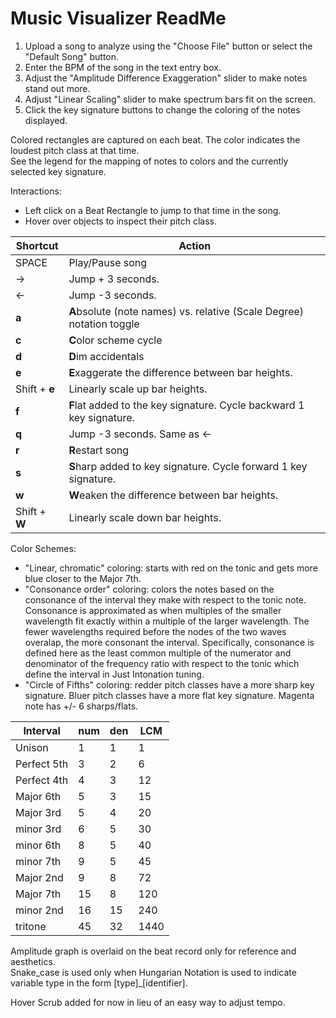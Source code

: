 ﻿# Music Visualizer ReadMe

1. Upload a song to analyze using the "Choose File" button or select the "Default Song" button.
2. Enter the BPM of the song in the text entry box.  
3. Adjust the "Amplitude Difference Exaggeration" slider to make notes stand out more.  
4. Adjust "Linear Scaling" slider to make spectrum bars fit on the screen. 
5. Click the key signature buttons to  change the coloring of the notes displayed.  

Colored rectangles are captured on each beat. The color indicates the loudest pitch class at that time.  
See the legend for the mapping of notes to colors and the currently selected key signature.  

Interactions: 
* Left click on a Beat Rectangle to jump to that time in the song.  
* Hover over objects to inspect their pitch class. 

| Shortcut | Action |  
| -------- | ------ |
|SPACE| Play/Pause song|  
|→ | Jump + 3 seconds. |  
|← | Jump -3 seconds. |
|**a** | **A**bsolute (note names) vs. relative (Scale Degree) notation toggle|  
|**c** | **C**olor scheme cycle|  
|**d** | **D**im accidentals|  
|**e** | **E**xaggerate the difference between bar heights.|
|Shift + **e** | Linearly scale up bar heights.|
|**f** | **F**lat added to the key signature. Cycle backward 1 key signature.|  
|**q** | Jump -3 seconds. Same as ←|  
|**r** | **R**estart song|  
|**s** | **S**harp added to key signature. Cycle forward 1 key signature.|  
|**w** | **W**eaken the difference between bar heights.|
|Shift + **W** | Linearly scale down bar heights.|

Color Schemes: 
* "Linear, chromatic" coloring: starts with red on the tonic and gets more blue closer to the Major 7th.
* "Consonance order" coloring: colors the notes based on the consonance of the interval they make with respect to the tonic note. Consonance is approximated as when multiples of the smaller wavelength fit exactly within a multiple of the larger wavelength. The fewer wavelengths required before the nodes of the two waves overalap, the more consonant the interval. Specifically, consonance is defined here as the least common multiple of the numerator and denominator of the frequency ratio with respect to the tonic which define the interval in Just Intonation tuning. 
* "Circle of Fifths" coloring: redder pitch classes have a more sharp key signature. Bluer pitch classes have a more flat key signature. Magenta note has +/- 6 sharps/flats. 

|Interval	    |num	|den	|LCM    |  
| ---------     | ----- | ----- | ----- |
|Unison         |   1	|1	    |1      | 
|Perfect 5th    |   3	|2	    |6      | 
|Perfect 4th    |	4	|3	    |12     | 
|Major 6th	    |   5	|3	    |15     | 
|Major 3rd	    |   5	|4	    |20     | 
|minor 3rd	    |   6	|5	    |30     | 
|minor 6th	    |   8	|5	    |40     | 
|minor 7th	    |   9	|5	    |45     | 
|Major 2nd	    |   9	|8	    |72     | 
|Major 7th	    |   15  |8	    |120    | 
|minor 2nd	    |   16  |15	    |240    | 
|tritone	    |   45	|32	    |1440   | 
  
Amplitude graph is overlaid on the beat record only for reference and aesthetics.  
Snake_case is used only when Hungarian Notation is used to indicate variable type in the form [type]_[identifier].  

Hover Scrub added for now in lieu of an easy way to adjust tempo. 
